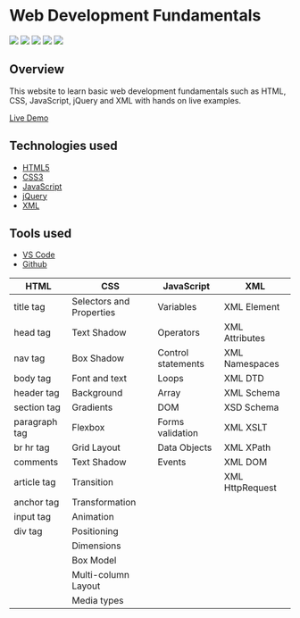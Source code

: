 # Web Development Fundamentals

![](https://img.shields.io/badge/CSS3-61DAFB?logo=css3&logoColor=white&style=flat)
![](https://img.shields.io/badge/HTML5-61DAFB?logo=html5&logoColor=white&style=flat)
![](https://img.shields.io/badge/JavaScript-61DAFB?logo=javascript&logoColor=white&style=flat)
![](https://img.shields.io/badge/jQuery-61DAFB?logo=jquery&logoColor=white&style=flat)
![](https://img.shields.io/badge/XML-61DAFB?logoColor=white&style=flat)



## Overview

This website to learn basic web development fundamentals such as HTML, CSS, JavaScript, jQuery and XML with hands on live examples. 

[Live Demo](https://codersaty.netlify.app/)

## Technologies used 

- [HTML5](https://en.wikipedia.org/wiki/HTML5) 
- [CSS3](https://en.wikipedia.org/wiki/CSS) 
- [JavaScript](https://en.wikipedia.org/wiki/JavaScript) 
- [jQuery](https://jquery.com/)
- [XML](https://en.wikipedia.org/wiki/XML)


## Tools used

- [VS Code](https://en.wikipedia.org/wiki/Visual_Studio_Code)
- [Github](https://en.wikipedia.org/wiki/GitHub)

HTML | CSS | JavaScript | XML
------------ | ------------- | ------------- | -------------
title tag | Selectors and Properties | Variables | XML Element
head tag | Text Shadow | Operators | XML Attributes
nav tag | Box Shadow | Control statements | XML Namespaces
body tag | Font and text | Loops | XML DTD
header tag | Background | Array | XML Schema
section tag | Gradients | DOM | XSD Schema
paragraph tag | Flexbox | Forms validation | XML XSLT
br hr tag | Grid Layout | Data Objects | XML XPath
comments | Text Shadow | Events | XML DOM
article tag | Transition|  | XML HttpRequest
anchor tag | Transformation| 
input tag | Animation| 
div tag | Positioning| 
| | Dimensions| 
| | Box Model| 
| | Multi-column Layout|
| | Media types| 
